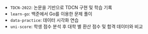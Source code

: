 - `TDCN-2022`: 논문을 기반으로 TDCN 구현 및 학습 기록
- `learn-go`: 백준에서 Go를 이용한 문제 풀이
- `data-practice`: 데이터 시각화 연습
- `uni-score`: 학생 점수 분석 후 대학 별 환산 점수 및 합격 데이터와 비교